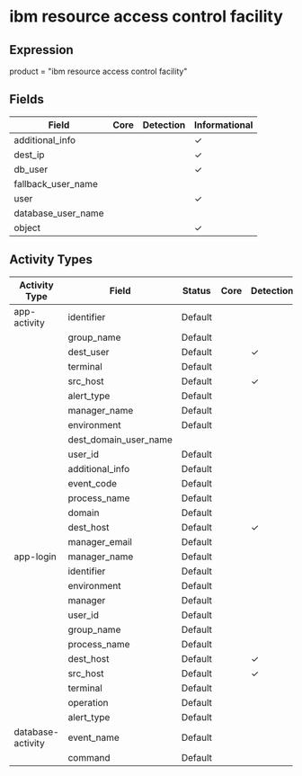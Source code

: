 ibm resource access control facility
====================================

Expression
----------

product = "ibm resource access control facility"

Fields
------

| Field              | Core | Detection | Informational |
| ------------------ | ---- | --------- | ------------- |
| additional_info    |      |           | &#10003;      |
| dest_ip            |      |           | &#10003;      |
| db_user            |      |           | &#10003;      |
| fallback_user_name |      |           |               |
| user               |      |           | &#10003;      |
| database_user_name |      |           |               |
| object             |      |           | &#10003;      |

Activity Types
--------------

| Activity Type     | Field                 | Status  | Core | Detection | Informational |
| ----------------- | --------------------- | ------- | ---- | --------- | ------------- |
| app-activity      | identifier            | Default |      |           | &#10003;      |
|                   | group_name            | Default |      |           | &#10003;      |
|                   | dest_user             | Default |      | &#10003;  |               |
|                   | terminal              | Default |      |           | &#10003;      |
|                   | src_host              | Default |      | &#10003;  |               |
|                   | alert_type            | Default |      |           | &#10003;      |
|                   | manager_name          | Default |      |           | &#10003;      |
|                   | environment           | Default |      |           | &#10003;      |
|                   | dest_domain_user_name |         |      |           |               |
|                   | user_id               | Default |      |           | &#10003;      |
|                   | additional_info       | Default |      |           | &#10003;      |
|                   | event_code            | Default |      |           | &#10003;      |
|                   | process_name          | Default |      |           | &#10003;      |
|                   | domain                | Default |      |           | &#10003;      |
|                   | dest_host             | Default |      | &#10003;  |               |
|                   | manager_email         | Default |      |           | &#10003;      |
| app-login         | manager_name          | Default |      |           | &#10003;      |
|                   | identifier            | Default |      |           | &#10003;      |
|                   | environment           | Default |      |           | &#10003;      |
|                   | manager               | Default |      |           | &#10003;      |
|                   | user_id               | Default |      |           | &#10003;      |
|                   | group_name            | Default |      |           | &#10003;      |
|                   | process_name          | Default |      |           | &#10003;      |
|                   | dest_host             | Default |      | &#10003;  |               |
|                   | src_host              | Default |      | &#10003;  |               |
|                   | terminal              | Default |      |           | &#10003;      |
|                   | operation             | Default |      |           | &#10003;      |
|                   | alert_type            | Default |      |           | &#10003;      |
| database-activity | event_name            | Default |      |           | &#10003;      |
|                   | command               | Default |      |           | &#10003;      |

